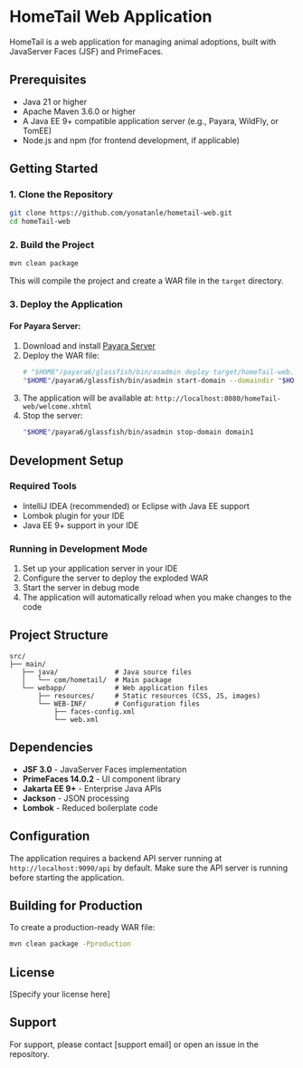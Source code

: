 # HomeTail Web Application

HomeTail is a web application for managing animal adoptions, built with JavaServer Faces (JSF) and PrimeFaces.

## Prerequisites

- Java 21 or higher
- Apache Maven 3.6.0 or higher
- A Java EE 9+ compatible application server (e.g., Payara, WildFly, or TomEE)
- Node.js and npm (for frontend development, if applicable)

## Getting Started

### 1. Clone the Repository

```bash
git clone https://github.com/yonatanle/hometail-web.git
cd homeTail-web
```

### 2. Build the Project

```bash
mvn clean package
```

This will compile the project and create a WAR file in the `target` directory.

### 3. Deploy the Application

#### For Payara Server:

1. Download and install [Payara Server](https://www.payara.fish/software/payara-platform-community-edition/)
2. Deploy the WAR file:
   ```bash
   # "$HOME"/payara6/glassfish/bin/asadmin deploy target/homeTail-web.war
   "$HOME"/payara6/glassfish/bin/asadmin start-domain --domaindir "$HOME"/payara6/glassfish/domains domain1
   ```
3. The application will be available at: `http://localhost:8080/homeTail-web/welcome.xhtml`
4. Stop the server: 
   ```bash
   "$HOME"/payara6/glassfish/bin/asadmin stop-domain domain1
   ```
## Development Setup

### Required Tools

- IntelliJ IDEA (recommended) or Eclipse with Java EE support
- Lombok plugin for your IDE
- Java EE 9+ support in your IDE

### Running in Development Mode

1. Set up your application server in your IDE
2. Configure the server to deploy the exploded WAR
3. Start the server in debug mode
4. The application will automatically reload when you make changes to the code

## Project Structure

```
src/
├── main/
   ├── java/              # Java source files
   │   └── com/hometail/  # Main package
   └── webapp/            # Web application files
       ├── resources/     # Static resources (CSS, JS, images)
       └── WEB-INF/       # Configuration files
           ├── faces-config.xml
           └── web.xml

```

## Dependencies

- **JSF 3.0** - JavaServer Faces implementation
- **PrimeFaces 14.0.2** - UI component library
- **Jakarta EE 9+** - Enterprise Java APIs
- **Jackson** - JSON processing
- **Lombok** - Reduced boilerplate code

## Configuration

The application requires a backend API server running at `http://localhost:9090/api` by default. Make sure the API server is running before starting the application.

## Building for Production

To create a production-ready WAR file:

```bash
mvn clean package -Pproduction
```

## License

[Specify your license here]

## Support

For support, please contact [support email] or open an issue in the repository.
